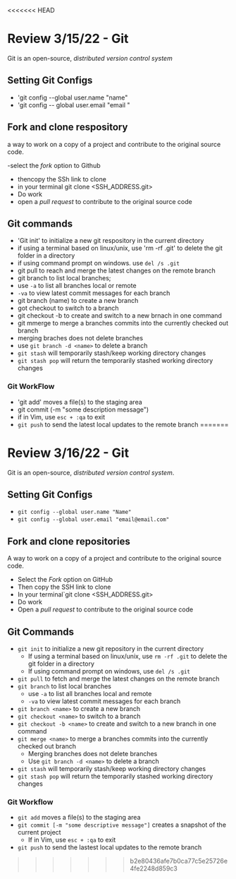<<<<<<< HEAD
# Review 3/15/22 - Git

Git is an open-source, _distributed version control system_

## Setting Git Configs

- 'git config --global user.name "name"
- 'git config -- global user.email "email
"
## Fork and clone respository

a way to work on a copy of a project and contribute to the original source code.

-select the _fork_ option to Github
- thencopy the SSh link to clone
- in your terminal git clone <SSH_ADDRESS.git>
- Do work
- open a _pull request_ to contribute to the original source code

## Git commands

- 'Git init' to initialize a new git respository in the current directory
- if using a terminal based on linux/unix, use 'rm -rf .git' to delete the git folder in a directory
- if using command prompt on windows. use `del /s .git`
- git pull to reach and merge the latest changes on the remote branch
- git branch to list local branches; 
- use `-a` to list all branches local or remote
- `-va` to view latest commit messages for each branch
- git branch (name) to create a new branch
- got checkout <name> to switch to a branch
- git checkout -b <name> to create and switch to a new brnach in one command
- git mmerge<name> to merge a branches commits into the currently checked out branch
- merging braches does not delete branches
- use `git branch -d <name>` to delete a branch
- `git stash` will temporarily stash/keep working directory changes
- `git stash pop` will return the temporarily stashed working directory changes
### Git WorkFlow

- 'git add' moves a file(s) to the staging area
- git commit (-m "some description message")
- if in Vim, use `esc + :qa` to exit
- `git push` to send the latest local updates to the remote branch
=======
# Review 3/16/22 - Git

Git is an open-source, _distributed version control system_.

## Setting Git Configs

- `git config --global user.name "Name"`
- `git config --global user.email "email@email.com"`

## Fork and clone repositories

A way to work on a copy of a project and contribute to the original source code.

- Select the _Fork_ option on GitHub
- Then copy the SSH link to clone
- In your terminal`git clone <SSH_ADDRESS.git>
- Do work
- Open a _pull request_ to contribute to the original source code

## Git Commands

- `git init` to initialize a new git repository in the current directory
  - If using a terminal based on linux/unix, use `rm -rf .git` to delete the git folder in a directory
  - If using command prompt on windows, use `del /s .git`
- `git pull` to fetch and merge the latest changes on the remote branch
- `git branch` to list local branches
  - use `-a` to list all branches local and remote
  - `-va` to view latest commit messages for each branch
- `git branch <name>` to create a new branch
- `git checkout <name>` to switch to a branch
- `git checkout -b <name>` to create and switch to a new branch in one command
- `git merge <name>` to merge a branches commits into the currently checked out branch
  - Merging branches does not delete branches
  - Use `git branch -d <name>` to delete a branch
- `git stash` will temporarily stash/keep working directory changes
- `git stash pop` will return the temporarily stashed working directory changes

### Git Workflow

- `git add` moves a file(s) to the staging area
- `git commit [-m "some descriptive message"]` creates a snapshot of the current project
  - If in Vim, use `esc + :qa` to exit
- `git push` to send the lastest local updates to the remote branch
>>>>>>> b2e80436afe7b0ca77c5e25726e4fe2248d859c3
